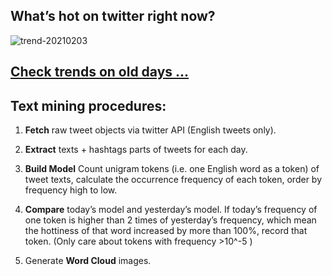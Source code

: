 ## What’s hot on twitter right now?

![trend-20210203][wordcloud]

[wordcloud]: https://raw.githubusercontent.com/xdqc/tweet-trend-everyday/master/word-cloud/trend-20210203.png?token=AF5V4P7ADR6KQBZ4CEDTNIK6AXRMU "trend-20210203"

## [Check trends on old days ...](https://github.com/xdqc/tweet-trend-everyday/tree/master/word-cloud)

## Text mining procedures:

1. **Fetch** raw tweet objects via twitter API (English tweets only).

2. **Extract** texts + hashtags parts of tweets for each day.

3. **Build Model** Count unigram tokens (i.e. one English word as a token) of tweet texts, calculate the occurrence frequency of each token, order by frequency high to low.

4. **Compare** today’s model and yesterday’s model. If today’s frequency of one token is higher than 2 times of yesterday’s frequency, which mean the hottiness of that word increased by more than 100%, record that token. (Only care about tokens with frequency >10^-5 )

5. Generate **Word Cloud** images.
